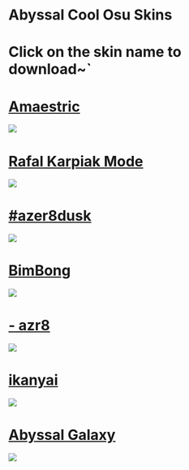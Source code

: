 # Abyssal Cool Osu Skins 

# Click on the skin name to download~`

# [Amaestric](https://abyss.s-ul.eu/pcmKJazx)
![](https://osu.ppy.sh/ss/16550766/1063)

# [Rafal Karpiak Mode](https://abyss.s-ul.eu/F1HecRNU)
![](https://osu.ppy.sh/ss/16550770/1fe3)

# [#azer8dusk](https://abyss.s-ul.eu/Rml8wyTH)
![](https://osu.ppy.sh/ss/16550765/f124)

# [BimBong](https://abyss.s-ul.eu/kjnQw8YV)
![](https://osu.ppy.sh/ss/16602458/fc22)

# [- azr8](https://azer1.s-ul.eu/9Fs7t4oB)
![](https://osu.ppy.sh/ss/16157801/3378)

# [ikanyai](https://mizaruyea.s-ul.eu/adDoFVLv)
![](https://osu.ppy.sh/ss/13386428)

# [Abyssal Galaxy](https://abyss.s-ul.eu/iTOKO9nK)
![](https://osu.ppy.sh/ss/16066569/e04e)
